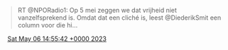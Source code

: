 > RT @NPORadio1: Op 5 mei zeggen we dat vrijheid niet vanzelfsprekend is\. Omdat dat een cliché is, leest @DiederikSmit een column voor die hi…

<img src="../../media/tweet.ico" width="12" /> [Sat May 06 14:55:42 +0000 2023](https://twitter.com/DromerDenker/status/1654862507868143616)